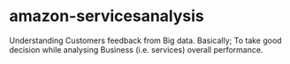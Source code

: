 # amazon-servicesanalysis
Understanding Customers feedback from Big data. Basically; To take good decision while analysing Business (i.e. services) overall performance. 
